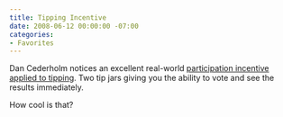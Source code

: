 ```yaml
---
title: Tipping Incentive
date: 2008-06-12 00:00:00 -07:00
categories:
- Favorites
---
```


<p>Dan Cederholm notices an excellent real-world <a href="http://www.simplebits.com/notebook/2008/06/12/tipping.html">participation incentive applied to tipping</a>. Two tip jars giving you the ability to vote and see the results immediately. </p>

<p>How cool is that?</p>
